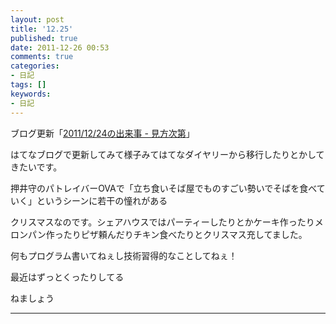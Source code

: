 ```yaml
---
layout: post
title: '12.25'
published: true
date: 2011-12-26 00:53
comments: true
categories:
- 日記
tags: []
keywords:
- 日記
---
```

ブログ更新「[2011/12/24の出来事 - 見方次第](http://soramugi.hateblo.jp/entry/2011/12/26/004656 "2011/12/24の出来事 - 見方次第")」

はてなブログで更新してみて様子みてはてなダイヤリーから移行したりとかしてきたいです。

押井守のパトレイバーOVAで「立ち食いそば屋でものすごい勢いでそばを食べていく」というシーンに若干の憧れがある

クリスマスなのです。シェアハウスではパーティーしたりとかケーキ作ったりメロンパン作ったりピザ頼んだりチキン食べたりとクリスマス充してました。

何もプログラム書いてねぇし技術習得的なことしてねぇ！

最近はずっとくったりしてる

ねましょう

---

